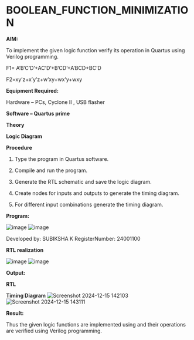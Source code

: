 # BOOLEAN_FUNCTION_MINIMIZATION

**AIM:**

To implement the given logic function verify its operation in Quartus using Verilog programming.

F1= A’B’C’D’+AC’D’+B’CD’+A’BCD+BC’D 

F2=xy’z+x’y’z+w’xy+wx’y+wxy

**Equipment Required:**

Hardware – PCs, Cyclone II , USB flasher

**Software – Quartus prime**

**Theory**

**Logic Diagram**

**Procedure**

1.	Type the program in Quartus software.

2.	Compile and run the program.

3.	Generate the RTL schematic and save the logic diagram.

4.	Create nodes for inputs and outputs to generate the timing diagram.

5.	For different input combinations generate the timing diagram.


**Program:**

![image](https://github.com/user-attachments/assets/86051ef3-9988-42e4-bcbb-9206b20c39d7)
![image](https://github.com/user-attachments/assets/b86b5878-3e03-4b0a-b7d8-08b62c4f776d)


Developed by: SUBIKSHA K RegisterNumber: 24001100


**RTL realization**

![image](https://github.com/user-attachments/assets/abc0cea0-9744-4d4e-b1eb-f22ddebadea8)
![image](https://github.com/user-attachments/assets/bf37e7bc-09cf-48ce-98b2-ee95661b0880)



**Output:**

**RTL**

**Timing Diagram**
![Screenshot 2024-12-15 142103](https://github.com/user-attachments/assets/4ec08b7d-07f5-451d-8c31-7f33d92bdfa9)
![Screenshot 2024-12-15 143111](https://github.com/user-attachments/assets/9a71503d-3757-4ec6-a615-6a224e50527c)



**Result:**

Thus the given logic functions are implemented using and their operations are verified using Verilog programming.

